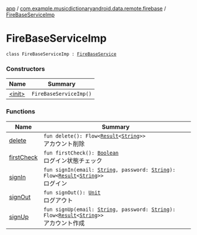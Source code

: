 [app](../../index.md) / [com.example.musicdictionaryandroid.data.remote.firebase](../index.md) / [FireBaseServiceImp](./index.md)

# FireBaseServiceImp

`class FireBaseServiceImp : `[`FireBaseService`](../-fire-base-service/index.md)

### Constructors

| Name | Summary |
|---|---|
| [&lt;init&gt;](-init-.md) | `FireBaseServiceImp()` |

### Functions

| Name | Summary |
|---|---|
| [delete](delete.md) | `fun delete(): Flow<`[`Result`](../../com.example.musicdictionaryandroid.domain.model.value/-result/index.md)`<`[`String`](https://kotlinlang.org/api/latest/jvm/stdlib/kotlin/-string/index.html)`>>`<br>アカウント削除 |
| [firstCheck](first-check.md) | `fun firstCheck(): `[`Boolean`](https://kotlinlang.org/api/latest/jvm/stdlib/kotlin/-boolean/index.html)<br>ログイン状態チェック |
| [signIn](sign-in.md) | `fun signIn(email: `[`String`](https://kotlinlang.org/api/latest/jvm/stdlib/kotlin/-string/index.html)`, password: `[`String`](https://kotlinlang.org/api/latest/jvm/stdlib/kotlin/-string/index.html)`): Flow<`[`Result`](../../com.example.musicdictionaryandroid.domain.model.value/-result/index.md)`<`[`String`](https://kotlinlang.org/api/latest/jvm/stdlib/kotlin/-string/index.html)`>>`<br>ログイン |
| [signOut](sign-out.md) | `fun signOut(): `[`Unit`](https://kotlinlang.org/api/latest/jvm/stdlib/kotlin/-unit/index.html)<br>ログアウト |
| [signUp](sign-up.md) | `fun signUp(email: `[`String`](https://kotlinlang.org/api/latest/jvm/stdlib/kotlin/-string/index.html)`, password: `[`String`](https://kotlinlang.org/api/latest/jvm/stdlib/kotlin/-string/index.html)`): Flow<`[`Result`](../../com.example.musicdictionaryandroid.domain.model.value/-result/index.md)`<`[`String`](https://kotlinlang.org/api/latest/jvm/stdlib/kotlin/-string/index.html)`>>`<br>アカウント作成 |
